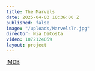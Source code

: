 ```yaml
---
title: The Marvels
date: 2025-04-03 10:36:00 Z
published: false
image: "/uploads/MarvelsTr.jpg"
director: Nia DaCosta
video: 1072124059
layout: project
---
```


[IMDB](http://www.imdb.com/title/tt10676048/?ref_=pro_tt_visitcons)